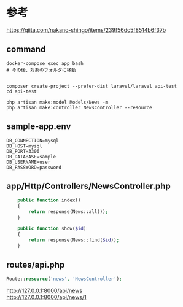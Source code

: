 # 参考
https://qiita.com/nakano-shingo/items/239f56dc5f8514b6f37b


## command
```
docker-compose exec app bash
# その後、対象のフォルダに移動


composer create-project --prefer-dist laravel/laravel api-test
cd api-test

php artisan make:model Models/News -m
php artisan make:controller NewsController --resource
```

## sample-app\.env
```
DB_CONNECTION=mysql
DB_HOST=mysql
DB_PORT=3306
DB_DATABASE=sample
DB_USERNAME=user
DB_PASSWORD=password
```


## app/Http/Controllers/NewsController.php
```php
    public function index()
    {
        return response(News::all());
    }

    public function show($id)
    {
        return response(News::find($id));
    }
```


## routes/api.php
```php
Route::resource('news', 'NewsController');
```



http://127.0.0.1:8000/api/news  
http://127.0.0.1:8000/api/news/1  



